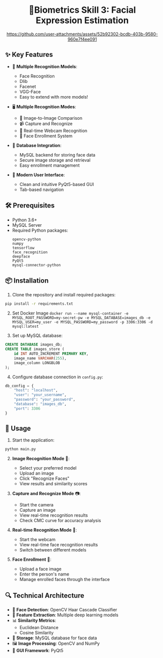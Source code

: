 <div align="center">
  <h1><strong> 👤Biometrics Skill 3: Facial Expression Estimation </strong></h1>
  
  https://github.com/user-attachments/assets/52b92302-bcdb-403b-9580-960e7f4ee091
</div>

## ✨ Key Features

- 🔄 **Multiple Recognition Models**:
  - Face Recognition
  - Dlib
  - Facenet
  - VGG-Face
  - Easy to extend with more models!

- 🖥️ **Multiple Recognition Modes**:
  - 📸 Image-to-Image Comparison
  - 📹 Capture and Recognize
  - 🎥 Real-time Webcam Recognition
  - 👥 Face Enrollment System

- 💾 **Database Integration**:
  - MySQL backend for storing face data
  - Secure image storage and retrieval
  - Easy enrollment management

- 🎨 **Modern User Interface**:
  - Clean and intuitive PyQt5-based GUI
  - Tab-based navigation

## 🛠️ Prerequisites

- Python 3.6+
- MySQL Server
- Required Python packages:
  ```
  opencv-python
  numpy
  tensorflow
  face_recognition
  deepface
  PyQt5
  mysql-connector-python
  ```

## 📦 Installation

1. Clone the repository and install required packages:
```bash
pip install -r requirements.txt
```

2. Set Docker Image
```docker run --name mysql-container -e MYSQL_ROOT_PASSWORD=my-secret-pw -e MYSQL_DATABASE=images_db -e MYSQL_USER=my_user -e MYSQL_PASSWORD=my_password -p 3306:3306 -d mysql:latest```


3. Set up MySQL database:
```sql
CREATE DATABASE images_db;
CREATE TABLE images_store (
    id INT AUTO_INCREMENT PRIMARY KEY,
    image_name VARCHAR(255),
    image_column LONGBLOB
);
```

4. Configure database connection in `config.py`:
```python
db_config = {
    "host": "localhost",
    "user": "your_username",
    "password": "your_password",
    "database": "images_db",
    "port": 3306
}
```

## 🚀 Usage

1. Start the application:
```bash
python main.py
```

2. **Image Recognition Mode** 📸:
   - Select your preferred model
   - Upload an image
   - Click "Recognize Faces"
   - View results and similarity scores

3. **Capture and Recognize Mode** 📷:
   - Start the camera
   - Capture an image
   - View real-time recognition results
   - Check CMC curve for accuracy analysis

4. **Real-time Recognition Mode** 🎥:
   - Start the webcam
   - View real-time face recognition results
   - Switch between different models

5. **Face Enrollment** 👤:
   - Upload a face image
   - Enter the person's name
   - Manage enrolled faces through the interface

## 🔍 Technical Architecture

- 🎯 **Face Detection**: OpenCV Haar Cascade Classifier
- 🧠 **Feature Extraction**: Multiple deep learning models
- 📊 **Similarity Metrics**:
  - Euclidean Distance
  - Cosine Similarity
- 💾 **Storage**: MySQL database for face data
- 🖼️ **Image Processing**: OpenCV and NumPy
- 🎨 **GUI Framework**: PyQt5

